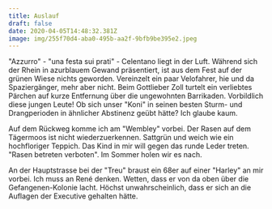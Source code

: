 ```yaml
---
title: Auslauf
draft: false
date: 2020-04-05T14:48:32.381Z
image: img/255f70d4-aba0-495b-aa2f-9bfb9be395e2.jpeg
---
```

"Azzurro" - "una festa sui prati" - Celentano liegt in der Luft. Während sich der Rhein in azurblauem Gewand präsentiert, ist aus dem Fest auf der grünen Wiese nichts geworden. Vereinzelt ein paar Velofahrer, hie und da Spaziergänger, mehr aber nicht. Beim Gottlieber Zoll turtelt ein verliebtes Pärchen auf kurze Entfernung über die ungewohnten Barrikaden. Vorbildlich diese jungen Leute! Ob sich unser "Koni" in seinen besten Sturm- und Drangperioden in ähnlicher Abstinenz geübt hätte? Ich glaube kaum.

Auf dem Rückweg komme ich am "Wembley" vorbei. Der Rasen auf dem Tägermoos ist nicht wiederzuerkennen. Sattgrün und weich wie ein hochfloriger Teppich. Das Kind in mir will gegen das runde Leder treten. "Rasen betreten verboten". Im Sommer holen wir es nach.

An der Hauptstrasse bei der "Treu" braust ein 68er auf einer "Harley" an mir vorbei. Ich muss an René denken. Wetten, dass er von da oben über die Gefangenen-Kolonie lacht. Höchst unwahrscheinlich, dass er sich an die Auflagen der Executive gehalten hätte.